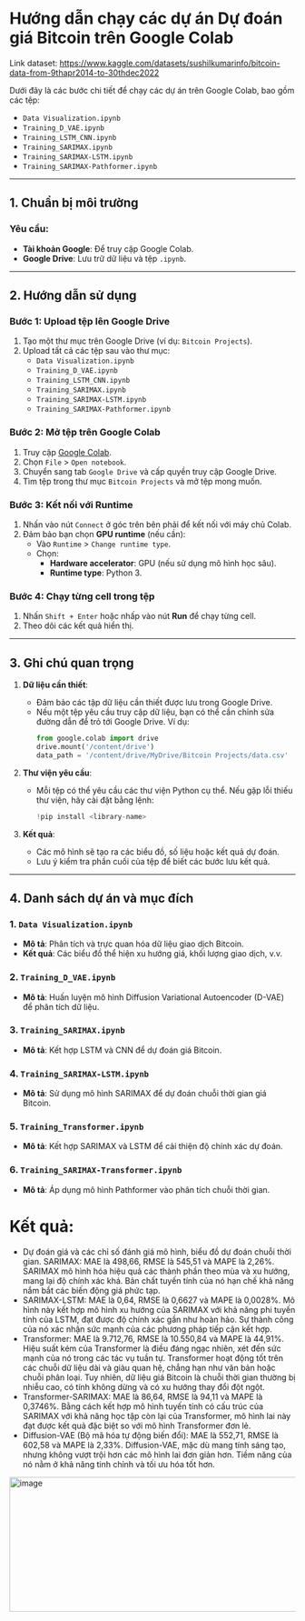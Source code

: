 # Hướng dẫn chạy các dự án Dự đoán giá Bitcoin trên Google Colab
Link dataset: https://www.kaggle.com/datasets/sushilkumarinfo/bitcoin-data-from-9thapr2014-to-30thdec2022

Dưới đây là các bước chi tiết để chạy các dự án trên Google Colab, bao gồm các tệp:

- `Data Visualization.ipynb`
- `Training_D_VAE.ipynb`
- `Training_LSTM_CNN.ipynb`
- `Training_SARIMAX.ipynb`
- `Training_SARIMAX-LSTM.ipynb`
- `Training_SARIMAX-Pathformer.ipynb`

---

## 1. Chuẩn bị môi trường

### Yêu cầu:
- **Tài khoản Google**: Để truy cập Google Colab.
- **Google Drive**: Lưu trữ dữ liệu và tệp `.ipynb`.

---

## 2. Hướng dẫn sử dụng

### Bước 1: Upload tệp lên Google Drive
1. Tạo một thư mục trên Google Drive (ví dụ: `Bitcoin Projects`).
2. Upload tất cả các tệp sau vào thư mục:
   - `Data Visualization.ipynb`
   - `Training_D_VAE.ipynb`
   - `Training_LSTM_CNN.ipynb`
   - `Training_SARIMAX.ipynb`
   - `Training_SARIMAX-LSTM.ipynb`
   - `Training_SARIMAX-Pathformer.ipynb`

### Bước 2: Mở tệp trên Google Colab
1. Truy cập [Google Colab](https://colab.research.google.com/).
2. Chọn `File` > `Open notebook`.
3. Chuyển sang tab `Google Drive` và cấp quyền truy cập Google Drive.
4. Tìm tệp trong thư mục `Bitcoin Projects` và mở tệp mong muốn.

### Bước 3: Kết nối với Runtime
1. Nhấn vào nút `Connect` ở góc trên bên phải để kết nối với máy chủ Colab.
2. Đảm bảo bạn chọn **GPU runtime** (nếu cần):
   - Vào `Runtime` > `Change runtime type`.
   - Chọn:
     - **Hardware accelerator**: GPU (nếu sử dụng mô hình học sâu).
     - **Runtime type**: Python 3.

### Bước 4: Chạy từng cell trong tệp
1. Nhấn `Shift + Enter` hoặc nhấp vào nút **Run** để chạy từng cell.
2. Theo dõi các kết quả hiển thị.

---

## 3. Ghi chú quan trọng

1. **Dữ liệu cần thiết**:
   - Đảm bảo các tập dữ liệu cần thiết được lưu trong Google Drive.
   - Nếu một tệp yêu cầu truy cập dữ liệu, bạn có thể cần chỉnh sửa đường dẫn để trỏ tới Google Drive. Ví dụ:
     ```python
     from google.colab import drive
     drive.mount('/content/drive')
     data_path = '/content/drive/MyDrive/Bitcoin Projects/data.csv'
     ```

2. **Thư viện yêu cầu**:
   - Mỗi tệp có thể yêu cầu các thư viện Python cụ thể. Nếu gặp lỗi thiếu thư viện, hãy cài đặt bằng lệnh:
     ```python
     !pip install <library-name>
     ```

3. **Kết quả**:
   - Các mô hình sẽ tạo ra các biểu đồ, số liệu hoặc kết quả dự đoán.
   - Lưu ý kiểm tra phần cuối của tệp để biết các bước lưu kết quả.

---

## 4. Danh sách dự án và mục đích

### 1. `Data Visualization.ipynb`
- **Mô tả**: Phân tích và trực quan hóa dữ liệu giao dịch Bitcoin.
- **Kết quả**: Các biểu đồ thể hiện xu hướng giá, khối lượng giao dịch, v.v.
### 2. `Training_D_VAE.ipynb`
- **Mô tả**: Huấn luyện mô hình Diffusion Variational Autoencoder (D-VAE) để phân tích dữ liệu.

### 3. `Training_SARIMAX.ipynb`
- **Mô tả**: Kết hợp LSTM và CNN để dự đoán giá Bitcoin.

### 4. `Training_SARIMAX-LSTM.ipynb`
- **Mô tả**: Sử dụng mô hình SARIMAX để dự đoán chuỗi thời gian giá Bitcoin.

### 5. `Training_Transformer.ipynb`
- **Mô tả**: Kết hợp SARIMAX và LSTM để cải thiện độ chính xác dự đoán.

### 6. `Training_SARIMAX-Transformer.ipynb`
- **Mô tả**: Áp dụng mô hình Pathformer vào phân tích chuỗi thời gian.


# Kết quả:
- Dự đoán giá và các chỉ số đánh giá mô hình, biểu đồ dự đoán chuỗi thời gian.
SARIMAX: MAE là 498,66, RMSE là 545,51 và MAPE là 2,26%. SARIMAX mô hình hóa hiệu quả các thành phần theo mùa và xu hướng, mang lại độ chính xác khá. Bản chất tuyến tính của nó hạn chế khả năng nắm bắt các biến động giá phức tạp.
- SARIMAX-LSTM: MAE là 0,64, RMSE là 0,6627 và MAPE là 0,0028%. Mô hình này kết hợp mô hình xu hướng của SARIMAX với khả năng phi tuyến tính của LSTM, đạt được độ chính xác gần như hoàn hảo. Sự thành công của nó xác nhận sức mạnh của các phương pháp tiếp cận kết hợp.
- Transformer: MAE là 9.712,76, RMSE là 10.550,84 và MAPE là 44,91%. Hiệu suất kém của Transformer là điều đáng ngạc nhiên, xét đến sức mạnh của nó trong các tác vụ tuần tự. Transformer hoạt động tốt trên các chuỗi dữ liệu dài và giàu quan hệ, chẳng hạn như văn bản hoặc chuỗi phân loại. Tuy nhiên, dữ liệu giá Bitcoin là chuỗi thời gian thường bị nhiễu cao, có tính không dừng và có xu hướng thay đổi đột ngột.
- Transformer-SARIMAX: MAE là 86,64, RMSE là 94,11 và MAPE là 0,3746%. Bằng cách kết hợp mô hình tuyến tính có cấu trúc của SARIMAX với khả năng học tập còn lại của Transformer, mô hình lai này đạt được kết quả đặc biệt so với mô hình Transformer đơn lẻ.
- Diffusion-VAE (Bộ mã hóa tự động biến đổi): MAE là 552,71, RMSE là 602,58 và MAPE là 2,33%. Diffusion-VAE, mặc dù mang tính sáng tạo, nhưng không vượt trội hơn các mô hình lai đơn giản hơn. Tiềm năng của nó nằm ở khả năng tinh chỉnh và tối ưu hóa tốt hơn.

<img width="686" height="237" alt="image" src="https://github.com/user-attachments/assets/baa81c64-3598-44ee-9a3e-f38a686bfdfe" />





